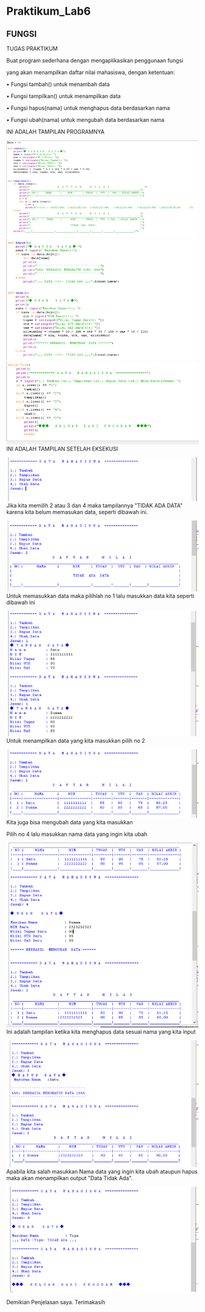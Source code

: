 # Praktikum_Lab6
## FUNGSI
TUGAS PRAKTIKUM <p>
Buat program sederhana dengan mengaplikasikan penggunaan fungsi <p>
yang akan menampilkan daftar nilai mahasiswa, dengan ketentuan: <p>
• Fungsi tambah() untuk menambah data <p>
• Fungsi tampilkan() untuk menampilkan data <p>
• Fungsi hapus(nama) untuk menghapus data berdasarkan nama <p>
• Fungsi ubah(nama) untuk mengubah data berdasarkan nama <p>

INI ADALAH TAMPILAN PROGRAMNYA <p>
![gambar1](folder6/pict1.png)
![gambar](folder6/pict2.png)
![gambar](folder6/pict3.png)
INI ADALAH TAMPILAN SETELAH EKSEKUSI <p>
![gambar](folder6/pict4.png)
Jika kita memilih 2 atau 3 dan 4 maka tampilannya "TIDAK ADA DATA" karena kita belum memasukan data, seperti dibawah ini. <p>
![gambar](folder6/pict5.png)
Untuk memasukkan data maka pilihlah no 1 lalu masukkan data kita seperti dibawah ini <p>
![gambar](folder6/pict6.png)
Untuk menampilkan data yang kita masukkan pilih no 2 <p>
![gambar](folder6/pict7.png)
Kita juga bisa mengubah data yang kita masukkan <p>
Pilih no 4 lalu masukkan nama data yang ingin kita ubah <p>
![gambar](folder6/pict8.png)
Ini adalah tampilan ketika kita menghapus data sesuai nama yang kita input <p>
![gambar](folder6/pict9.png)
Apabila kita salah masukkan Nama data yang ingin kita ubah ataupun hapus maka akan menampilkan output "Data Tidak Ada". <p>
![gambar](folder6/pict10a.png)

 Demikian Penjelasan saya. Terimakasih <p>
